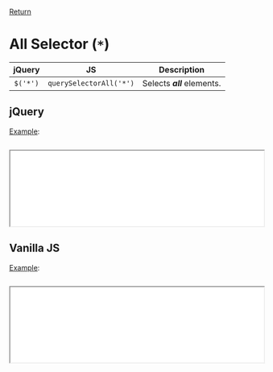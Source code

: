 <!-- markdownlint-disable MD041-->
[Return](../)

# All Selector (`*`)

| jQuery | JS | Description |
|:--:|:--:|:--:|
| `$('*')` | `querySelectorAll('*')` | Selects **_all_** elements. |

## jQuery

[Example](all-jq.html):

```js:src/all-jq.js
```

<iframe width="100%" height="150" src="all-jq.html"></iframe>

## Vanilla JS

[Example](all-va.html):

```js:src/all-va.js
```

<iframe width="100%" height="150" src="all-va.html"></iframe>
